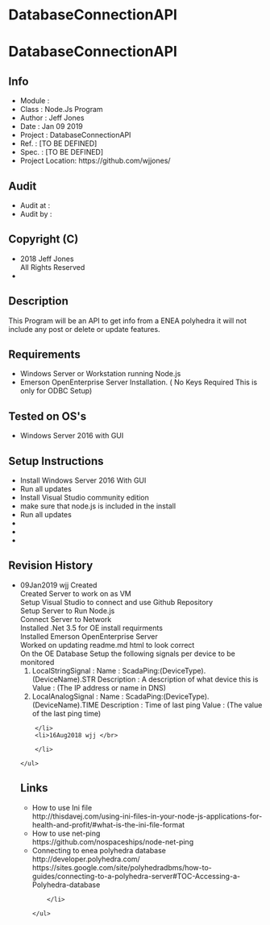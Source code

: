 ﻿# DatabaseConnectionAPI
<h1>DatabaseConnectionAPI</h1>

<h2>Info</h2>
<p>
	<ul>
		<li>Module    :  </li>
		<li>Class     : Node.Js Program </li>
		<li>Author    : Jeff Jones </li>
		<li>Date      : Jan 09 2019 </li>
		<li>Project   : DatabaseConnectionAPI </li>
		<li>Ref.      : [TO BE DEFINED] </li>
		<li>Spec.     : [TO BE DEFINED] </li>
		<li>Project Location: https://github.com/wjjones/ </li>
	</ul>
</p>
<h2>Audit</h2>
<p>
	<ul>
		<li>Audit at  : </li>
		<li>Audit by  : </li>
	</ul>
</p>

<h2>Copyright (C)</h2>
<p>
	<ul>
		<li>2018 Jeff Jones </li
		<li>All Rights Reserved <li>
	</ul>
</p>
</hr>
<h2>Description</h2>
<p>
	This Program will be an API to get info from a ENEA polyhedra it will not include any post or delete or update features.
</p>
</hr>
<h2>Requirements</h2>
<p>
	<ul>
		<li>Windows Server or Workstation running Node.js </li>
		<li>Emerson OpenEnterprise Server Installation. ( No Keys Required This is only for ODBC Setup)</li>
	</ul>
</p>
</hr>
<h2>Tested on OS's</h2>
<p>
	<ul>
		<li>Windows Server 2016 with GUI</li>
	</ul>
</p>
</hr>
<h2>Setup Instructions</h2>
<p>
	<ul>
		<li>Install Windows Server 2016 With GUI</li>
		<li>Run all updates</li>
		<li>Install Visual Studio community edition </li>
		<li>make sure that node.js is included in the install</li>
		<li>Run all updates</li>
		<li></li>
		<li></li>
		<li></li>
	</ul>
</p>
</hr>
<h2>Revision History</h2>
<p>
	<ul>
		<li>09Jan2019 wjj	Created </br>
			Created Server to work on as VM</br>
			Setup Visual Studio to connect and use Github Repository</br>
			Setup Server to Run Node.js</br>
			Connect Server to Network</br>
			Installed .Net 3.5 for OE install requirments</br>
			Installed Emerson OpenEnterprise Server</br>
			Worked on updating readme.md html to look correct</br>
			On the OE Database Setup the following signals per device to be monitored
			<ol>
				<li>LocalStringSignal : 
					Name : ScadaPing:(DeviceType).(DeviceName).STR
					Description : A description of what device this is
					Value : (The IP address or name in DNS)
				</li>
				<li>LocalAnalogSignal :
					Name : ScadaPing:(DeviceType).(DeviceName).TIME
					Description : Time of last ping
					Value : (The value of the last ping time)
				</li>
			</ol>

		</li>
		<li>16Aug2018 wjj </br>
				
		</li>

	</ul>
</p>
</hr>
<h2>Links</h2>
<p>
	<ul>
		<li>How to use Ini file</br>
			http://thisdavej.com/using-ini-files-in-your-node-js-applications-for-health-and-profit/#what-is-the-ini-file-format
		</li>
		<li>How to use net-ping</br>
		https://github.com/nospaceships/node-net-ping
		</li>
		<li>Connecting to enea polyhedra database
		http://developer.polyhedra.com/
		https://sites.google.com/site/polyhedradbms/how-to-guides/connecting-to-a-polyhedra-server#TOC-Accessing-a-Polyhedra-database

		</li>

	</ul>
</p>



